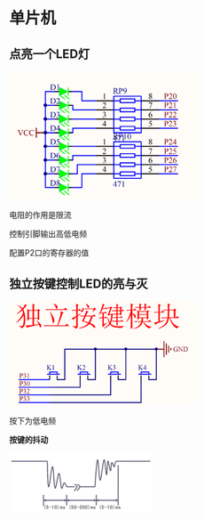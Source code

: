 # 单片机

## 点亮一个LED灯

<img src="./MCU.assets/image-20221220140151570.png" alt="image-20221220140151570" style="zoom:33%;" />

电阻的作用是限流

控制引脚输出高低电频 

配置P2口的寄存器的值

## 独立按键控制LED的亮与灭

<img src="./MCU.assets/image-20221220154939704.png" alt="image-20221220154939704" style="zoom:33%;" />

按下为低电频

**按键的抖动**

<img src="./MCU.assets/image-20221220161822815.png" alt="image-20221220161822815" style="zoom:25%;" />